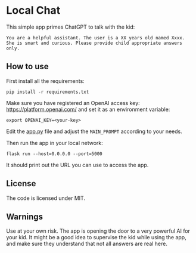 # Local Chat

This simple app primes ChatGPT to talk with the kid:

```
You are a helpful assistant. The user is a XX years old named Xxxx. 
She is smart and curious. Please provide child appropriate answers only.
```

## How to use

First install all the requirements:

```
pip install -r requirements.txt
```

Make sure you have registered an OpenAI access key: https://platform.openai.com/ and set it as an environment variable:

```
export OPENAI_KEY=<your-key>
```

Edit the [app.py](app.py) file and adjust the `MAIN_PROMPT` according to your needs.

Then run the app in your local network:

```
flask run --host=0.0.0.0 --port=5000
```

It should print out the URL you can use to access the app.

## License

The code is licensed under MIT.

## Warnings

Use at your own risk. The app is opening the door to a very powerful AI for your kid. 
It might be a good idea to supervise the kid while using the app, and make sure they understand that not all answers are real here.